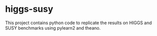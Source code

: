 higgs-susy
==========

This project contains python code to replicate the results on HIGGS and SUSY benchmarks using pylearn2 and theano. 
